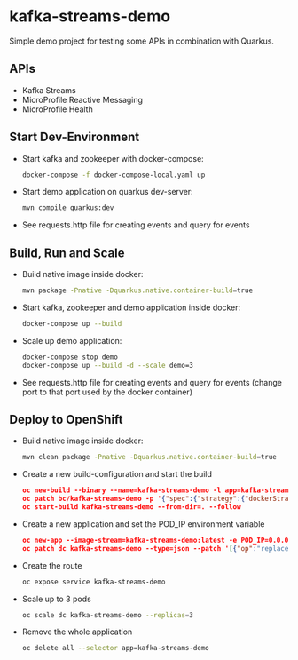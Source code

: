 # kafka-streams-demo

Simple demo project for testing some APIs in combination with Quarkus.

## APIs

- Kafka Streams
- MicroProfile Reactive Messaging
- MicroProfile Health

## Start Dev-Environment

- Start kafka and zookeeper with docker-compose:

    ```bash
    docker-compose -f docker-compose-local.yaml up
    ```

- Start demo application on quarkus dev-server:

    ```bash
    mvn compile quarkus:dev
    ```

- See requests.http file for creating events and query for events

## Build, Run and Scale

- Build native image inside docker:

    ```bash
    mvn package -Pnative -Dquarkus.native.container-build=true
    ```

- Start kafka, zookeeper and demo application inside docker:

    ```bash
    docker-compose up --build
    ```

- Scale up demo application: 

    ```bash
    docker-compose stop demo
    docker-compose up --build -d --scale demo=3
    ```

- See requests.http file for creating events and query for events (change port to that port used by the docker container)

## Deploy to OpenShift

- Build native image inside docker:

    ```bash
    mvn clean package -Pnative -Dquarkus.native.container-build=true
    ```

- Create a new build-configuration and start the build 

    ```json
    oc new-build --binary --name=kafka-streams-demo -l app=kafka-streams-demo
    oc patch bc/kafka-streams-demo -p '{"spec":{"strategy":{"dockerStrategy":{"dockerfilePath":"src/main/docker/Dockerfile.native"}}}}'
    oc start-build kafka-streams-demo --from-dir=. --follow
    ```

- Create a new application and set the POD_IP environment variable

    ```json
    oc new-app --image-stream=kafka-streams-demo:latest -e POD_IP=0.0.0.0
    oc patch dc kafka-streams-demo --type=json --patch '[{"op":"replace","path":"/spec/template/spec/containers/0/env/0","value":{"name":"POD_IP","valueFrom":{"fieldRef":{"apiVersion":"v1","fieldPath":"status.podIP"}}}}]'
    ```

- Create the route

    ```bash
    oc expose service kafka-streams-demo
    ````

- Scale up to 3 pods

    ```bash
    oc scale dc kafka-streams-demo --replicas=3
    ```

- Remove the whole application

    ```bash
    oc delete all --selector app=kafka-streams-demo
    ```
